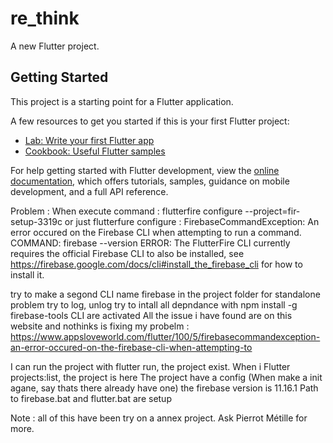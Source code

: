 # re_think

A new Flutter project.

## Getting Started

This project is a starting point for a Flutter application.

A few resources to get you started if this is your first Flutter project:

- [Lab: Write your first Flutter app](https://docs.flutter.dev/get-started/codelab)
- [Cookbook: Useful Flutter samples](https://docs.flutter.dev/cookbook)

For help getting started with Flutter development, view the
[online documentation](https://docs.flutter.dev/), which offers tutorials,
samples, guidance on mobile development, and a full API reference.

Problem : 
When execute command :   flutterfire configure --project=fir-setup-3319c or just flutterfure configure :
FirebaseCommandException: An error occured on the Firebase CLI when attempting to run a command.
COMMAND: firebase --version
ERROR: The FlutterFire CLI currently requires the official Firebase CLI to also be installed, see https://firebase.google.com/docs/cli#install_the_firebase_cli for how to install it.

try to make a segond CLI name firebase in the project folder for standalone problem
try to log, unlog
try to intall all depndance with npm install -g firebase-tools
CLI are activated
All the issue i have found are on this website and nothinks is fixing my probelm : https://www.appsloveworld.com/flutter/100/5/firebasecommandexception-an-error-occured-on-the-firebase-cli-when-attempting-to

I can run the project with flutter run, the project exist.
When i Flutter projects:list, the project is here
The project have a config (When make a init agane, say thats there already have one)
the firebase version is 11.16.1
Path to firebase.bat and flutter.bat are setup

Note : all of this have been try on a annex project. Ask Pierrot Métille for more.
